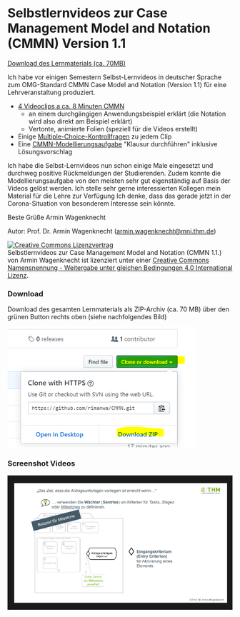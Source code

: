 # Selbstlernvideos zur Case Management Model and Notation (CMMN) Version 1.1

<a href="#footer">Download des Lernmaterials (ca. 70MB)</a>

Ich habe vor einigen Semestern Selbst-Lernvideos in deutscher Sprache zum OMG-Standard CMMN Case Model and Notation (Version 1.1) für eine Lehrveranstaltung produziert.

- [4 Videoclips a ca. 8 Minuten CMMN](Lernvideos)
  - an einem durchgängigen Anwendungsbeispiel erklärt (die Notation wird also direkt am Beispiel erklärt)
  - Vertonte, animierte Folien (speziell für die Videos erstellt)
- Einige [Multiple-Choice-Kontrollfragen](Kontrollfragen) zu jedem Clip
- Eine [CMMN-Modellierungsaufgabe](Uebungsaufgabe) "Klausur durchführen" inklusive Lösungsvorschlag

Ich habe die Selbst-Lernvideos nun schon einige Male eingesetzt und durchweg positive Rückmeldungen der Studierenden. Zudem konnte die Modellierungsaufgabe von den meisten sehr gut eigenständig auf Basis der Videos gelöst werden. Ich stelle sehr gerne interessierten Kollegen mein Material für die Lehre zur Verfügung Ich denke, dass das gerade jetzt in der Corona-Situation von besonderem Interesse sein könnte.

Beste Grüße
Armin Wagenknecht




<a name="footer"></a>
Autor:  Prof. Dr. Armin Wagenknecht (armin.wagenknecht@mni.thm.de)

<a rel="license" href="http://creativecommons.org/licenses/by-nd/4.0/"><img alt="Creative Commons Lizenzvertrag" style="border-width:0" src="https://i.creativecommons.org/l/by-nd/4.0/88x31.png" /></a><br /><span xmlns:dct="http://purl.org/dc/terms/" href="http://purl.org/dc/dcmitype/Text" property="dct:title" rel="dct:type">Selbstlernvideos zur Case Management Model and Notation (CMMN 1.1.)</span> von <span xmlns:cc="http://creativecommons.org/ns#" property="cc:attributionName"> Armin Wagenknecht</span> ist lizenziert unter einer <a rel="license" href="https://creativecommons.org/licenses/by-nd/4.0/">Creative Commons Namensnennung - Weitergabe unter gleichen Bedingungen 4.0 International Lizenz</a>.

### Download
Download des gesamten Lernmaterials als ZIP-Archiv (ca. 70 MB) über den grünen Button rechts oben (siehe nachfolgendes Bild)

![download](images/download.png)


### Screenshot Videos

![screen1](images/screen1.png)
